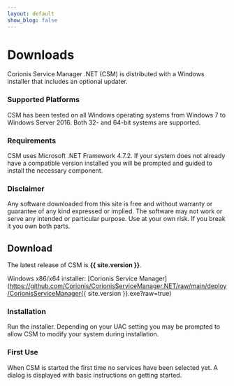 ```yaml
---
layout: default
show_blog: false
---
```


# Downloads

Corionis Service Manager .NET (CSM) is distributed with a Windows installer that includes
an optional updater.

### Supported Platforms

CSM has been tested on all Windows operating systems from Windows 7 to Windows Server 2016.
Both 32- and 64-bit systems are supported.

### Requirements

CSM uses Microsoft .NET Framework 4.7.2. If your system does not already have a compatible
version installed you will be prompted and guided to install the necessary component. 

### Disclaimer

Any software downloaded from this site is free and without warranty or guarantee of any
kind expressed or implied. The software may not work or serve any intended or particular
purpose. Use at your own risk. If you break it you own both parts.

## Download

The latest release of CSM is **{{ site.version }}**.

Windows x86/x64 installer: [Corionis Service Manager](https://github.com/Corionis/CorionisServiceManager.NET/raw/main/deploy/CorionisServiceManager{{ site.version }}.exe?raw=true)

### Installation

Run the installer. Depending on your UAC setting you may be prompted to allow CSM to
modify your system during installation.

### First Use

When CSM is started the first time no services have been selected yet. A dialog is displayed
with basic instructions on getting started.

